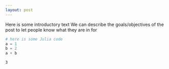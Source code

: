 ```yaml
---
layout: post  
---
```


Here is some introductory text
We can describe the goals/objectives of the post to let people know what they are in for


```julia
# here is some Julia code
a = 1
b = 2
a + b
```




    3


